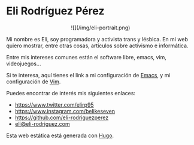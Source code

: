 # Eli Rodríguez Pérez

<center>![](/img/eli-portrait.png)</center>

Mi nombre es Eli, soy programadora y activista trans y lésbica. En mi
web quiero mostrar, entre otras cosas, artículos sobre activismo e
informática.

Entre mis intereses comunes están el software libre, emacs, vim,
videojuegos...

Si te interesa, aquí tienes el link a mi configuración de
[Emacs](https://github.com/eli-rodriguezperez/dotfiles/blob/master/init.el), y
mi configuración de
[Vim](https://github.com/eli-rodriguezperez/dotfiles/blob/master/.config/nvim/init.vim).

Puedes encontrar de interés mis siguientes enlaces:

- <https://www.twitter.com/elirp95>
- <https://www.instagram.com/belikeseven>
- <https://github.com/eli-rodriguezperez>
- <eli@eli-rodriguez.com>

Esta web estática está generada con [Hugo](https://gohugo.io).
